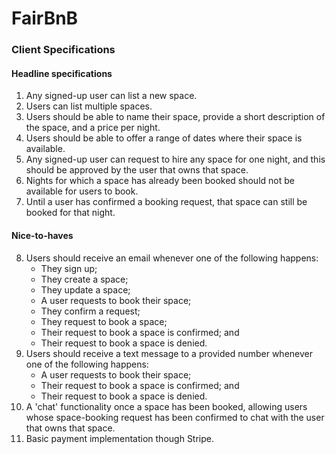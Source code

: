 # FairBnB

### Client Specifications

#### Headline specifications

1. Any signed-up user can list a new space.
2. Users can list multiple spaces.
3. Users should be able to name their space, provide a short description of the space, and a price per night.
4. Users should be able to offer a range of dates where their space is available.
5. Any signed-up user can request to hire any space for one night, and this should be approved by the user that owns that space.
6. Nights for which a space has already been booked should not be available for users to book.
7. Until a user has confirmed a booking request, that space can still be booked for that night.

#### Nice-to-haves

8. Users should receive an email whenever one of the following happens:
   - They sign up;
   - They create a space;
   - They update a space;
   - A user requests to book their space;
   - They confirm a request;
   - They request to book a space;
   - Their request to book a space is confirmed; and
   - Their request to book a space is denied.
9. Users should receive a text message to a provided number whenever one of the following happens:
   - A user requests to book their space;
   - Their request to book a space is confirmed; and
   - Their request to book a space is denied.
10. A 'chat' functionality once a space has been booked, allowing users whose space-booking request has been confirmed to chat with the user that owns that space.
11. Basic payment implementation though Stripe.
